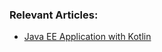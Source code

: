 ### Relevant Articles:
- [Java EE Application with Kotlin](https://www.baeldung.com/java-ee-kotlin-app)
